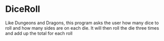 # DiceRoll
Like Dungeons and Dragons, this program asks the user how many dice to roll and how many sides
are on each die. It will then roll the die three times and add up the total for each roll
